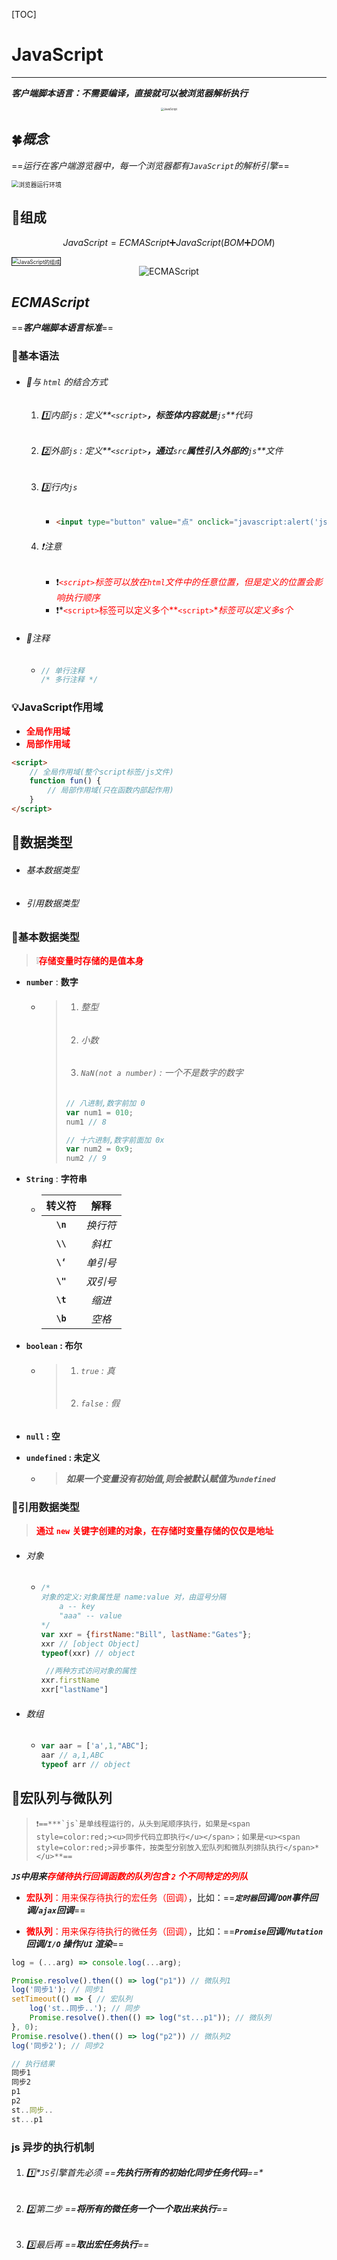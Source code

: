 [TOC]

# JavaScript

****

***客户端脚本语言：不需要编译，直接就可以被浏览器解析执行***

<center><img src="images/JavaScrpit.png" alt="JavaScript" style="zoom:30%;" title="JavaScript" /></center>





## 🍀*概念*

==**运行在客户端游览器中，每一个浏览器都有*`JavaScript`*的解析引擎**==

<img src="images/%E6%B5%8F%E8%A7%88%E5%99%A8%E7%9A%84%E8%BF%90%E8%A1%8C%E7%8E%AF%E5%A2%83.png" alt="浏览器运行环境" style="zoom:70%;" title="浏览器运行环境"/>







## 🧩组成

$$
JavaScript  =   ECMAScript  ➕  JavaScript(BOM➕DOM)
$$

<img src="images/JavaScript%E7%9A%84%E7%BB%84%E6%88%90.png" alt="JavaScript的组成" style="zoom:60%;border: 2px solid;" title="JavaScript的组成" />











<center><img src="images/ECMAScript.png" alt="ECMAScript" title="ECMAScript" /></center>

## *ECMAScript*

==***客户端脚本语言标准***==





### 🔆基本语法

+ ###### 🔖与 `html` 的结合方式

  1. ###### 1️⃣内部`js`	:	定义**`<script>`**，标签体内容就是**`js`**代码

  2. ###### 2️⃣外部`js` 	:	定义**`<script>`**，通过**`src`**属性引入外部的**`js`**文件

  3. ###### 3️⃣行内`js`

     + ```html
       <input type="button" value="点" onclick="javascript:alert('js行内脚本')"/> 
       ```

  4. ###### ❗注意

     + ❗*<span style=color:red;>`<script>`标签可以放在`html`文件中的任意位置，但是定义的位置会影响执行顺序</span>*
     + ❗*<span style=color:red;>`<script>`标签可以定义多个**`<script>`**标签可以定义多s个</span>*

+ ###### 🍁注释

  + ```javascript
    // 单行注释
    /* 多行注释 */
    ```







### 💡JavaScript作用域

+ <span style=color:red;>**全局作用域**</span>
+ <span style=color:red;>**局部作用域**</span>

```html
<script>
    // 全局作用域(整个script标签/js文件)
    function fun() {
        // 局部作用域(只在函数内部起作用)
    }
</script>
```







## 🌲数据类型

+ ###### *基本数据类型*

+ ###### *引用数据类型*





### 🍃基本数据类型

> :grey_exclamation:<span style=color:red;>**存储变量时存储的是值本身**</span>

+ **`number`**	:	**数字**

  + >1. ###### 整型
    >
    >2. ###### 小数
    >
    >3. ###### `NaN(not a number)` : 一个不是数字的数字
    >
    >```javascript
    > // 八进制,数字前加 0
    >var num1 = 010;
    >num1 // 8
    >
    >// 十六进制,数字前面加 0x
    >var num2 = 0x9;
    >num2 // 9
    >```

+ **`String`**	:	**字符串**

  + |  转义符  |   解释   |
    | :------: | :------: |
    | **`\n`** | *换行符* |
    | **`\\`** |  *斜杠*  |
    | **`\‘`** | *单引号* |
    | **`\"`** | *双引号* |
    | **`\t`** |  *缩进*  |
    | **`\b`** |  *空格*  |

+ **`boolean`	:	布尔**

  + >1. ###### `true` : 真
    >
    >2. ###### `false` : 假

+ **`null` :  空**

+ **`undefined` :  未定义**

  + >***如果一个变量没有初始值,则会被默认赋值为`undefined`***







### 🍂引用数据类型

> <span style=color:red;>**通过** **`new`** **关键字创建的对象，在存储时变量存储的仅仅是地址**</span>

+ ###### 对象

  + ```javascript
    /*
    对象的定义:对象属性是 name:value 对，由逗号分隔
    	a -- key
    	"aaa" -- value
    */
    var xxr = {firstName:"Bill", lastName:"Gates"};
    xxr // [object Object]
    typeof(xxr) // object
    
     //两种方式访问对象的属性
    xxr.firstName
    xxr["lastName"]
    ```

+ ###### 数组

  + ```javascript
    var aar = ['a',1,"ABC"];
    aar // a,1,ABC  
    typeof arr // object
    ```









## 🍉宏队列与微队列

>     ❗==***`js`是单线程运行的，从头到尾顺序执行，如果是<span style=color:red;><u>同步代码立即执行</u></span>；如果是<u><span style=color:red;>异步事件，按类型分别放入宏队列和微队列排队执行</span>*</u>**==

***`JS`中用来<span style=color:red;>存储待执行回调函数的队列包含 `2` 个不同特定的列队</span>***

+ <span style=color:red;>**宏队列**：用来保存待执行的宏任务（回调）</span>，比如：==***`定时器`回调/`DOM`事件回调/`ajax`回调***==

+ <span style=color:red;>**微队列**：用来保存待执行的微任务（回调）</span>，比如：==***`Promise`回调/`Mutation`回调/`I/O` 操作/`UI` 渲染***==

```javascript
log = (...arg) => console.log(...arg);

Promise.resolve().then(() => log("p1")) // 微队列1
log('同步1'); // 同步1
setTimeout(() => { // 宏队列
    log('st..同步..'); // 同步
    Promise.resolve().then(() => log("st...p1")); // 微队列
}, 0);
Promise.resolve().then(() => log("p2")) // 微队列2
log('同步2'); // 同步2

// 执行结果
同步1
同步2
p1
p2
st..同步..
st...p1
```





### js 异步的执行机制

1. ###### 1️⃣*`JS`引擎首先必须 ==**先执行所有的初始化同步任务代码**==*

2. ###### 2️⃣*第二步 ==**将所有的微任务一个一个取出来执行**==*

3. ###### 3️⃣*最后再 ==**取出宏任务执行**==*




